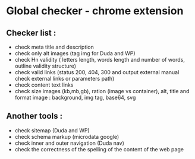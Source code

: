 # Global checker - chrome extension


## Checker list : 
- check meta title and description
- check only alt images (tag img for Duda and WP)
- check Hn validity ( letters length, words length and number of words, outline validity structure)
-  check valid links (status 200, 404, 300 and output external manual check external links or parameters path)
- check content text links
- check size images  (kb,mb,gb), ration (image vs container), alt, title and format image : background, img tag, base64, svg


## Another tools :
- check sitemap (Duda and WP)
- check schema markup (microdata google)
- check inner and outer navigation (Duda nav)
- check the correctness of the spelling of the content of the web page
